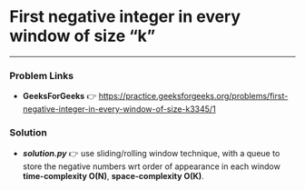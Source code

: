 # First negative integer in every window of size “k”

---

### Problem Links
- **__GeeksForGeeks__** :point_right: https://practice.geeksforgeeks.org/problems/first-negative-integer-in-every-window-of-size-k3345/1

### Solution
- **_solution.py_** :point_right: use sliding/rolling window technique, with a queue to store the negative numbers wrt order of appearance in each window **time-complexity O(N)**, **space-complexity O(K)**.
